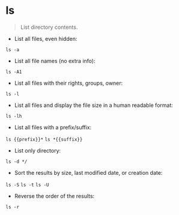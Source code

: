 # ls

> List directory contents.

- List all files, even hidden:

`ls -a`

- List all file names (no extra info):

`ls -A1`

- List all files with their rights, groups, owner:

`ls -l`

- List all files and display the file size in a human readable format:

`ls -lh`

- List all files with a prefix/suffix:

`ls {{prefix}}*`
`ls *{{suffix}}`

- List only directory:

`ls -d */`

- Sort the results by size, last modified date, or creation date:

`ls -S`
`ls -t`
`ls -U`

- Reverse the order of the results:

`ls -r`
